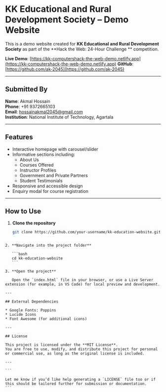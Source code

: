 # KK Educational and Rural Development Society – Demo Website

This is a demo website created for **KK Educational and Rural Development Society** as part of the **Hack the Web: 24-Hour Challenge ** competition.

**Live Demo**: [https://kk-computershack-the-web-demo.netlify.app](https://kk-computershack-the-web-demo.netlify.app)
**GitHub**: [https://github.com/ak-2045](https://github.com/ak-2045)

---

## Submitted By

**Name**: Akmal Hossain  
**Phone**: +91 9372665103  
**Email**: hossainakmal2045@gmail.com  
**Institution**: National Institute of Technology, Agartala

---

## Features

- Interactive homepage with carousel/slider  
- Informative sections including:
  - About Us
  - Courses Offered
  - Instructor Profiles
  - Government and Private Partners
  - Student Testimonials
- Responsive and accessible design  
- Enquiry modal for course registration  

---

## How to Use

1. **Clone the repository**

   ```bash
   git clone https://github.com/your-username/kk-education-website.git
````

2. **Navigate into the project folder**

   ```bash
   cd kk-education-website
   ```

3. **Open the project**

   Open the `index.html` file in your browser, or use a Live Server extension (for example, in VS Code) for local preview and development.

---

## External Dependencies

* Google Fonts: Poppins
* Lucide Icons
* Font Awesome (for additional icons)

---

## License

This project is licensed under the **MIT License**.
You are free to use, modify, and distribute this project for personal or commercial use, as long as the original license is included.

---

```

Let me know if you’d like help generating a `LICENSE` file too or if this should be tailored further for submission or documentation.
```
